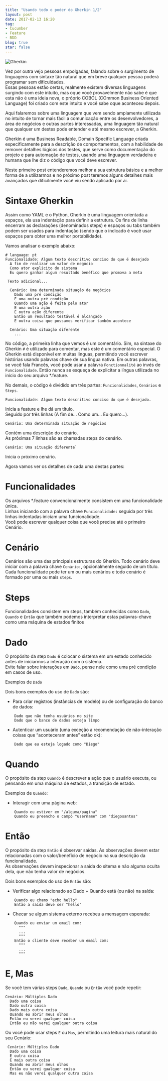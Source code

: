 ```yaml
---
title: "Usando todo o poder do Gherkin 1/2"
layout: post
date: 2017-02-13 16:20
tag:
- Cucumber
- Feature
- BDD
blog: true
star: false
---
```

  
![Gherkin](http://kplod.com/wp-content/uploads/2016/04/pepinillos-300x131.png)
  
  
  
Vez por outra vejo pessoas empolgadas, falando sobre o surgimento de linguagens com sintaxe tão natural que em breve qualquer pessoa poderá programar sem dificuldades.  
Essas pessoas estão certas, realmente existem diversas linguagens surgindo com este intuito, mas oque você provavelmente não sabe é que esta não é uma ideia nova, o próprio COBOL (COmmon Business Oriented Language) foi criado com este intuito e você sabe oque aconteceu depois.  

Aqui falaremos sobre uma linguagem que vem sendo amplamente utilizada no intuito de tornar mais fácil a comunicação entre os desenvolvedores, a área de negócios e outras partes interessadas, uma linguagem tão natural que qualquer um destes pode entender e até mesmo escrever, a Gherkin.
  
Gherkin é uma Business Readable, Domain Specific Language criada especificamente para a descrição de comportamentos, com a habilidade de remover detalhes lógicos dos testes, que serve como documentação do projeto e para automação de testes, usando uma linguagem verdadeira e humana que lhe diz o código que você deve escrever.  
  
Neste primeiro post entenderemos melhor a sua estrutura básica e a melhor forma de a utilizarmos e no próximo post teremos alguns detalhes mais avançados que dificilmente você viu sendo aplicado por ai.
  
    
  
Sintaxe Gherkin
===============
  
Assim como YAML e o Python, Gherkin é uma linguagem orientada a espaços, ela usa indentação para definir a estrutura. Os fins de linha encerram as declarações (denominados steps) e espaços ou tabs também podem ser usados para indentação (sendo que o indicado é você usar espaços para obter uma melhor portabilidade).  
  
Vamos analisar o exemplo abaixo:  
  
```Gherkin
# language: pt
Funcionalidade: Algum texto descritivo conciso do que é desejado
  A fim de realizar um valor de negócio
  Como ator explicito do sistema
  Eu quero ganhar algum resultado benéfico que promova a meta

 Texto adicional...

  Cenário: Uma determinada situação de negócios
    Dado uma pré condição
    E uma outra pré condição
    Quando uma ação é feita pelo ator
    E uma outra ação
    E outra ação diferente
    Então um resultado testável é alcançado
    E outra coisa que possamos verificar também acontece

  Cenário: Uma situação diferente
    ...
```

No código, a primeira linha que vemos é um comentário. Sim, na sintaxe do Gherkin `#` é utilizado para comentar, mas este é um comentário especial.
O Gherkin está disponível em muitas linguas, permitindo você escrever histórias usando palavras chave de sua lingua nativa. 
Em outras palavras, se você fala Francês, você pode usar a palavra `Fonctionnalité` ao invés de `Funcionalidade`.
Então nunca se esqueça de explicitar a língua utilizada no início do seu arquivo *.feature.

No demais, o código é dividido em três partes: `Funcionalidades`, `Cenários` e `Steps`.  

```Gherkin
Funcionalidade: Algum texto descritivo conciso do que é desejado.
```
Inicia a feature e lhe dá um título.  
Seguido por três linhas (A fim de... Como um... Eu quero...).  
  
  
```Gherkin
Cenário: Uma determinada situação de negócios  
```
Contém uma descrição do cenário.  
As próximas 7 linhas são as chamadas steps do cenário.  
  
  
```Gherkin
Cenário: Uma situação diferente`  
```
Inicia o próximo cenário.  
  
  
  
Agora vamos ver os detalhes de cada uma destas partes:  
  
  
# Funcionalidades

Os arquivos *.feature convencionalmente consistem em uma funcionalidade única.  
Linhas iniciando com a palavra chave `Funcionalidade:` seguida por três linhas indentadas iniciam uma funcionalidade.  
Você pode escrever qualquer coisa que você precise até o primeiro Cenário.  
  
# Cenário  
  
Cenários são uma das principais estruturas do Gherkin. Todo cenário deve iniciar com a palavra chave `Cenário:`, opcionalmente seguido de um título.  
Cada funcionalidade pode ter um ou mais cenários e todo cenário é formado por uma ou mais `steps`.  
  
# Steps  
  
Funcionalidades consistem em steps, também conhecidas como `Dado`, `Quando` e `Então` que também podemos interpretar estas palavras-chave como uma máquina de estados finitos  
  
# Dado  
  
O propósito da step `Dado` é colocar o sistema em um estado conhecido antes de iniciarmos a interação com o sistema.  
Evite falar sobre interações em `Dado`, pense nele como uma pré condição em casos de uso.  
  
  
Exemplos de `Dado`  
  
Dois bons exemplos do uso de `Dado` são:  
  
* Para criar registros (instâncias de modelo) ou de configuração do banco de dados:  
  
```Gherkin
    Dado que não tenha usuários no site
    Dado que o banco de dados esteja limpo
```
  
* Autenticar um usuário (uma exceção a recomendação de não-interação coisas que “aconteceram antes” estão ok):  
  
```Gherkin
    Dado que eu esteja logado como "Diego"
```
  
  
# Quando  

O propósito da step `Quando` é descrever a ação que o usuário executa, ou pensando em uma máquina de estados, a transição de estado.  
  
  
Exemplos de `Quando`:  
    
* Interagir com uma página web:  
  
```Gherkin
    Quando eu estiver em "/alguma/pagina"
    Quando eu preencho o campo "username" com "diegosantos"
```
  
# Então  
  
O propósito da step `Então` é observar saídas. As observações devem estar relacionadas com o valor/benefício de negócio na sua descrição da funcionalidade.  
As observações devem inspecionar a saída do sitema e não alguma oculta dela, que não tenha valor de negócios.  
  
  
Dois bons exemplos do uso de `Então` são:  
  
* Verificar algo relacionado ao Dado + Quando está (ou não) na saída:  
    
```Gherkin
    Quando eu chamo "echo hello"
    Então a saída deve ser "hello"
```
  
* Checar se algum sistema externo recebeu a mensagem esperada:  
    
```Gherkin
    Quando eu enviar um email com:
      """
      ...
      """
    Então o cliente deve receber um email com:
      """
      ...
      """
```
  
# E, Mas   

Se você tem várias steps `Dado`, `Quando` ou `Então` você pode repetir:  
  
```Gherkin
Cenário: Múltiplos Dado
  Dado uma coisa
  Dado outra coisa
  Dado mais outra coisa
  Quando eu abrir meus olhos
  Então eu verei qualquer coisa
  Então eu não verei qualquer outra coisa
```
  
  Ou você pode usar steps `E` ou `Mas`, permitindo uma leitura mais natural do seu Cenário:  
  
```Gherkin
 Cenário: Múltiplos Dado
  Dado uma coisa
  E outra coisa
  E mais outra coisa
  Quando eu abrir meus olhos
  Então eu verei qualquer coisa
  Mas eu não verei qualquer outra coisa
```
